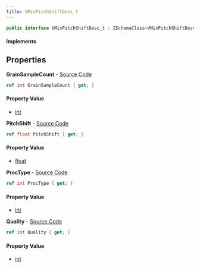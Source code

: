 ```yaml
---
title: VMixPitchShiftDesc_t
---
```


```csharp
public interface VMixPitchShiftDesc_t : ISchemaClass<VMixPitchShiftDesc_t>, ISchemaField, ISchemaClass, INativeHandle
```

#### Implements

## Properties

**GrainSampleCount** - [Source Code](https://github.com/swiftly-solution/swiftlys2/blob/main/managed/src/SwiftlyS2.Generated/Schemas/Interfaces/VMixPitchShiftDesc_t.cs#L16)

```csharp
ref int GrainSampleCount { get; }
```

#### Property Value

- [int](https://learn.microsoft.com/dotnet/api/system.int32)

**PitchShift** - [Source Code](https://github.com/swiftly-solution/swiftlys2/blob/main/managed/src/SwiftlyS2.Generated/Schemas/Interfaces/VMixPitchShiftDesc_t.cs#L18)

```csharp
ref float PitchShift { get; }
```

#### Property Value

- [float](https://learn.microsoft.com/dotnet/api/system.single)

**ProcType** - [Source Code](https://github.com/swiftly-solution/swiftlys2/blob/main/managed/src/SwiftlyS2.Generated/Schemas/Interfaces/VMixPitchShiftDesc_t.cs#L22)

```csharp
ref int ProcType { get; }
```

#### Property Value

- [int](https://learn.microsoft.com/dotnet/api/system.int32)

**Quality** - [Source Code](https://github.com/swiftly-solution/swiftlys2/blob/main/managed/src/SwiftlyS2.Generated/Schemas/Interfaces/VMixPitchShiftDesc_t.cs#L20)

```csharp
ref int Quality { get; }
```

#### Property Value

- [int](https://learn.microsoft.com/dotnet/api/system.int32)

